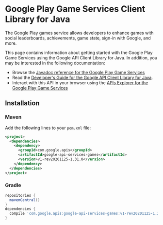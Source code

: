 # Google Play Game Services Client Library for Java

The Google Play games service allows developers to enhance games with social leaderboards, achievements, game state, sign-in with Google, and more.

This page contains information about getting started with the Google Play Game Services
using the Google API Client Library for Java. In addition, you may be interested
in the following documentation:

* Browse the [Javadoc reference for the Google Play Game Services][javadoc]
* Read the [Developer's Guide for the Google API Client Library for Java][google-api-client].
* Interact with this API in your browser using the [APIs Explorer for the Google Play Game Services][api-explorer]

## Installation

### Maven

Add the following lines to your `pom.xml` file:

```xml
<project>
  <dependencies>
    <dependency>
      <groupId>com.google.apis</groupId>
      <artifactId>google-api-services-games</artifactId>
      <version>v1-rev20201125-1.31.0</version>
    </dependency>
  </dependencies>
</project>
```

### Gradle

```gradle
repositories {
  mavenCentral()
}
dependencies {
  compile 'com.google.apis:google-api-services-games:v1-rev20201125-1.31.0'
}
```

[javadoc]: https://googleapis.dev/java/google-api-services-games/latest/index.html
[google-api-client]: https://github.com/googleapis/google-api-java-client/
[api-explorer]: https://developers.google.com/apis-explorer/#p/games/v1/
